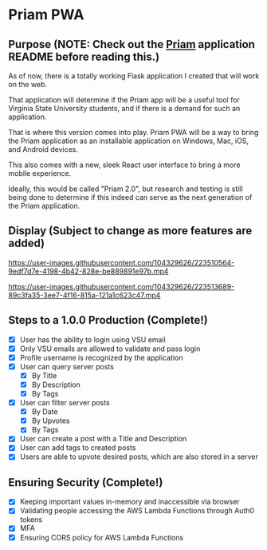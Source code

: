 # Priam PWA

## Purpose (**NOTE: Check out the [Priam](https://www.github.com/kingtechnician/priam) application README before reading this.**)



As of now, there is a totally working Flask application I created that will work on the web.

That application will determine if the Priam app will be a useful tool for Virginia State University students, and if there is a demand for such an application.

That is where this version comes into play. Priam PWA will be a way to bring the Priam application as an installable application on Windows, Mac, iOS, and Android devices.

This also comes with a new, sleek React user interface to bring a more mobile experience.

Ideally, this would be called "Priam 2.0", but research and testing is still being done to determine if this indeed can serve as the next generation of the Priam application.

## Display (Subject to change as more features are added)


https://user-images.githubusercontent.com/104329626/223510564-9edf7d7e-4198-4b42-828e-be889891e97b.mp4







https://user-images.githubusercontent.com/104329626/223513689-89c3fa35-3ee7-4f16-815a-121a1c623c47.mp4








## Steps to a 1.0.0 Production (Complete!)

- [x] User has the ability to login using VSU email
- [x] Only VSU emails are allowed to validate and pass login
- [x] Profile username is recognized by the application
- [x] User can query server posts
  - [x] By Title
  - [x] By Description
  - [x] By Tags
- [x] User can filter server posts
  - [x] By Date
  - [x] By Upvotes
  - [x] By Tags
- [x] User can create a post with a Title and Description
- [x] User can add tags to created posts
- [x] Users are able to upvote desired posts, which are also stored in a server

## Ensuring Security (Complete!)
- [x] Keeping important values in-memory and inaccessible via browser
- [x] Validating people accessing the AWS Lambda Functions through Auth0 tokens
- [x] MFA
- [x] Ensuring CORS policy for AWS Lambda Functions
